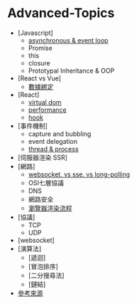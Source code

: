 # Advanced-Topics

* [Javascript]
    * [asynchronous & event loop](https://www.ruanyifeng.com/blog/2013/10/event_loop.html)
    * Promise
    * this
    * closure
    * Prototypal Inheritance & OOP
* [React vs Vue]
    * [數據綁定](https://www.gushiciku.cn/pl/pKLc/zh-tw)
* [React]
    * [virtual dom](https://medium.com/%E6%89%8B%E5%AF%AB%E7%AD%86%E8%A8%98/build-a-simple-virtual-dom-5cf12ccf379f)
    * [performance](https://blog.techbridge.cc/2018/01/05/react-render-optimization/)
    * [hook](https://www.ruanyifeng.com/blog/2020/09/react-hooks-useeffect-tutorial.html)
* [事件機制]
    * capture and bubbling
    * event delegation
    * [thread & process](https://www.ruanyifeng.com/blog/2013/04/processes_and_threads.html)
* [伺服器渲染 SSR]
* [網路]
    * [websocket. vs sse. vs long-polling](https://www.ruanyifeng.com/blog/2017/05/server-sent_events.html)
    * OSI七層協議
    * DNS
    * 網路安全
    * [瀏覽器渲染流程](https://www.gushiciku.cn/pl/gpqt/zh-tw)
* [協議]
    * TCP
    * UDP
* [websocket]
* [演算法]
    * [遞迴]
    * [冒泡排序]
    * [二分搜尋法]
    * [鏈結]
* [參考來源](https://www.ruanyifeng.com/blog/javascript/)
